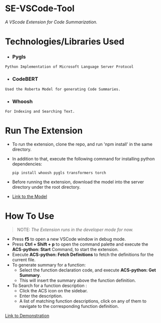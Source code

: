# SE-VSCode-Tool

_A VScode Extension for Code Summarization._

# Technologies/Libraries Used

-   ### Pygls
```
Python Implementation of Microsoft Language Server Protocol
```
-   ### CodeBERT
```
Used the Roberta Model for generating Code Summaries.
```
-   ### Whoosh
```
For Indexing and Searching Text.
```


# Run The Extension


-   To run the extension, clone the repo, and run 'npm install' in the same directory.

-   In addition to that, execute the following command for installing python dependencies:
    ```
    pip install whoosh pygls transformers torch
    ```
-   Before running the extension, download the model into the server directory under the root directory.

-   [Link to the Model](https://code-summary.s3.amazonaws.com/pytorch_model.bin)

# How To Use
> NOTE: _The Extension runs in the developer mode for now._

* Press **f5** to open a new VSCode window in debug mode.
* Press **Ctrl + Shift + p** to open the command palette and execute the **ACS-python: Start** Command, to start the extension.
* Execute **ACS-python: Fetch Definitions** to fetch the definitions for the current file.
* To generate summary for a function:
    * Select the function declaration code, and execute **ACS-python: Get Summary**.
    * This will insert the summary above the function definition.
* To Search for a function description :
    * Click the ACS icon on the sidebar. 
    * Enter the description.
    * A list of matching function descriptions, click on any of them to navigate to the corresponding function definition.


[Link to Demonstration](https://drive.google.com/file/d/1x1dDVn6WkG9oIRGbvA15qWVRNcsMKaHJ/view?usp=sharing)
